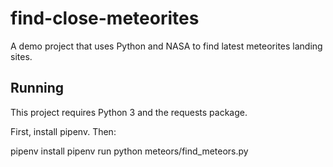 # find-close-meteorites
A demo project that uses Python and NASA to find latest meteorites landing sites.

## Running

This project requires Python 3 and the requests package.


First, install pipenv. Then:

pipenv install
pipenv run python meteors/find_meteors.py

